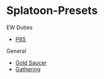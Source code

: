 # Splatoon-Presets

EW Duties
* [P8S](EW/Duties/P8S.md)  

General
* [Gold Saucer](General/Gold_Saucer.md)
* [Gathering](General/Gathering.md)
